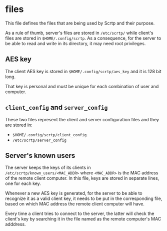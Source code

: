 # files

This file defines the files that are being used by Scrtp and their purpose.

As a rule of thumb, server's files are stored in `/etc/scrtp/` while client's
files are stored in `$HOME/.config/scrtp`. As a consequence, for the server to
be able to read and write in its directory, it may need root privileges.

## AES key

The client AES key is stored in `$HOME/.config/scrtp/aes_key` and it is 128 bit
long.

That key is personal and must be unique for each combination of user and
computer.

## `client_config` and `server_config`

These two files represent the client and server configuration files and they are
stored in:

 - `$HOME/.config/scrtp/client_config`
 - `/etc/scrtp/server_config`

## Server's known users

The server keeps the keys of its clients in `/etc/scrtp/known_users/<MAC_ADDR>`
where `<MAC_ADDR>` is the MAC address of the remote client computer. In this
file, keys are stored in separate lines, one for each key.

Whenever a new AES key is generated, for the server to be able to recognize it
as a valid client key, it needs to be put in the corresponding file, based on
which MAC address the remote client computer will have.

Every time a client tries to connect to the server, the latter will check the
client's key by searching it in the file named as the remote computer's MAC
adddress.
